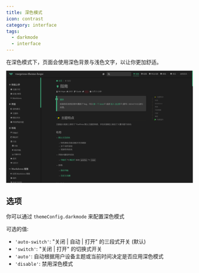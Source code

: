 ```yaml
---
title: 深色模式
icon: contrast
category: interface
tags:
  - darkmode
  - interface
---
```


在深色模式下，页面会使用深色背景与浅色文字，以让你更加舒适。

<!-- more -->

![深色模式](./assets/darkmode.png)

## 选项

你可以通过 `themeConfig.darkmode` 来配置深色模式

可选的值:

- `'auto-switch'`: "关闭 | 自动 | 打开" 的三段式开关 (默认)
- `'switch'`: "关闭 | 打开" 的切换式开关
- `'auto'`: 自动根据用户设备主题或当前时间决定是否应用深色模式
- `'disable'`: 禁用深色模式
